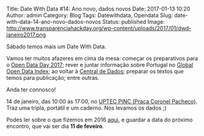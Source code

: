 Title: Date With Data #14: Ano novo, dados novos
Date: 2017-01-13 10:20
Author: admin
Category: Blog
Tags: Datewithdata, Opendata
Slug: date-with-data-14-ano-novo-dados-novos
Status: published
Image: http://www.transparenciahackday.org/wp-content/uploads/2017/01/dwd-janeiro2017.png

Sábado temos mais um Date With Data.  
  
Vamos ter muitos afazeres em cima da mesa: começar os preparativos para o [Open Data Day 2017](http://opendataday.org/); rever e juntar informação sobre Portugal no [Global Open Data Index](http://global.survey.okfn.org/place/pt); ao voltar à [Central de Dados](http://centraldedados.pt); preparar os textos que temos para publicação; entre outras.

Anda ter connosco!

14 de janeiro, das 10:00 às 17:00, no [UPTEC PINC (Praça Coronel Pacheco)](http://www.openstreetmap.org/?mlat=41.15137&mlon=-8.61555#map=19/41.15138/-8.61555). Traz uma tripla, portátil e um caderno. Nós levamos os dados ;)

Podes ler sobre o que fizemos em 2016 [aqui](http://www.transparenciahackday.org/2016/12/como-foi-2016-e-o-que-ai-vem-em-2017/), e guardar a data do próximo encontro, que vai ser dia **11 de feveiro**.
